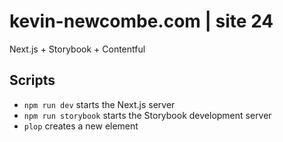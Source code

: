 # kevin-newcombe.com | site 24
Next.js + Storybook + Contentful

## Scripts
* `npm run dev` starts the Next.js server
* `npm run storybook` starts the Storybook development server
* `plop` creates a new element
